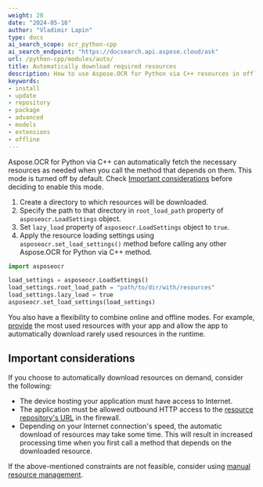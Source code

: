 ```yaml
---
weight: 20
date: "2024-05-16"
author: "Vladimir Lapin"
type: docs
ai_search_scope: ocr_python-cpp
ai_search_endpoint: "https://docsearch.api.aspose.cloud/ask"
url: /python-cpp/modules/auto/
title: Automatically download required resources
description: How to use Aspose.OCR for Python via C++ resources in offline mode.
keywords:
- install
- update
- repository
- package
- advanced
- models
- extensions
- offline
---
```


Aspose.OCR for Python via C++ can automatically fetch the necessary resources as needed when you call the method that depends on them. This mode is turned off by default. Check [Important considerations](#important-considerations) before deciding to enable this mode.

1. Create a directory to which resources will be downloaded.
2. Specify the path to that directory in `root_load_path` property of `asposeocr.LoadSettings` object.
3. Set `lazy_load` property of `asposeocr.LoadSettings` object to `true`.
4. Apply the resource loading settings using `asposeocr.set_load_settings()` method before calling any other Aspose.OCR for Python via C++ method.

```python
import asposeocr

load_settings = asposeocr.LoadSettings()
load_settings.root_load_path = "path/to/dir/with/resources"
load_settings.lazy_load = true
asposeocr.set_load_settings(load_settings)
```

You also have a flexibility to combine online and offline modes. For example, [provide](/ocr/python-cpp/modules/management/) the most used resources with your app and allow the app to automatically download rarely used resources in the runtime.

## Important considerations

If you choose to automatically download resources on demand, consider the following:

- The device hosting your application must have access to Internet.
- The application must be allowed outbound HTTP access to the [resource repository's URL](https://github.com/aspose-ocr/resources) in the firewall.
- Depending on your Internet connection's speed, the automatic download of resources may take some time. This will result in increased processing time when you first call a method that depends on the downloaded resource.

If the above-mentioned constraints are not feasible, consider using [manual resource management](/ocr/python-cpp/modules/management/).
